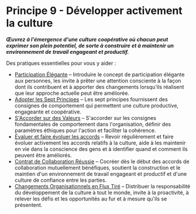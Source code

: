 # Principe 9 - Développer activement la culture


**_Œuvrez à l'émergence d'une culture coopérative où chacun peut exprimer son plein potentiel, de sorte à construire et à maintenir un environnement de travail engageant et productif._**

Des pratiques essentielles pour vous y aider :

-   [Participation Élégante](section:artful-participation) – Introduire le concept de participation élégante aux personnes, les invite à prêter une attention consciente à la façon dont ils contribuent et à apporter des changements lorsqu'ils réalisent que leur approche actuelle peut être améliorée.
-   [Adopter les Sept Principes](section:adopt-the-seven-principles) – Les sept principes fournissent des consignes de comportement qui permettent une culture productive, engageante et coopérative.
-   [S'Accorder sur des Valeurs](section:agree-on-values) – S'accorder sur les consignes fondamentales de comportement dans l'organisation, définir des paramètres éthiques pour l'action et faciliter la cohérence.
-   [Évaluer et faire évoluer les accords](section:evaluate-and-evolve-agreements) – Revoir régulièrement et faire évoluer activement les accords relatifs à la culture, aide à les maintenir en vie dans la conscience des gens et à identifier quand et comment ils peuvent être améliorés.
-   [Contrat de Collaboration Réussie](section:contract-for-successful-collaboration) – Cocréer dès le début des accords de collaboration mutuellement bénéfiques, soutient la construction et le maintien d'un environnement de travail engageant et productif et d'une culture de confiance entre les parties.
-   [Changements Organisationnels en Flux Tiré](section:create-a-pull-system-for-organizational-change) – Distribuer la responsabilité du développement de la culture à tout le monde, invite à la proactivité, à relever les défis et les opportunités au fur et à mesure qu'ils se présentent.
